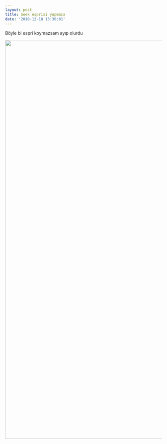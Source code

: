 ```yaml
---
layout: post
title: Geek esprisi yapmaca
date: '2010-12-18 13:30:01'
---
```


Böyle bi espri koymazsam ayıp olurdu

<a href="http://devdala.files.wordpress.com/2010/12/web_designer_vs_web_developer.png"><img class="aligncenter" src="http://devdala.files.wordpress.com/2010/12/web_designer_vs_web_developer.png" alt="" width="823" height="1280" /></a>
